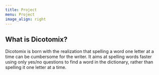 ```yaml
---
title: Project
menu: Project
image_align: right
---
```


## What is Dicotomix?

Dicotomix is born with the realization that spelling a word one letter at a time can be cumbersome for the writer. It aims at spelling words faster using only yes/no questions to find a word in the dictionary, rather than spelling it one letter at a time.